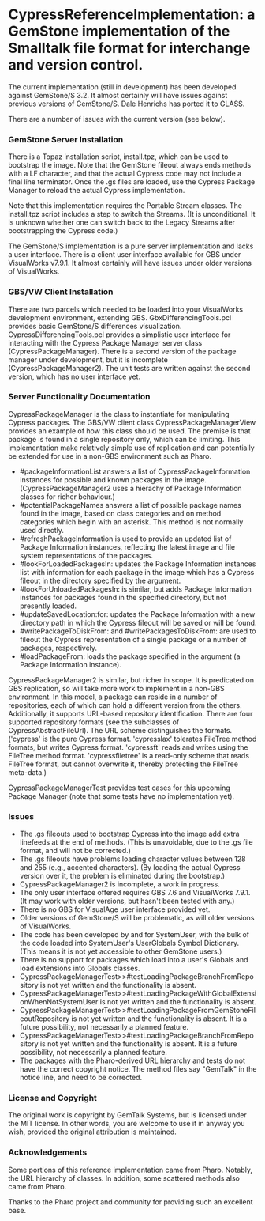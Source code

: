 # CypressReferenceImplementation: a GemStone implementation of the Smalltalk file format for interchange and version control.

The current implementation (still in development) has been developed against GemStone/S 3.2. It almost certainly will have issues
against previous versions of GemStone/S. Dale Henrichs has ported it to GLASS.

There are a number of issues with the current version (see below).


### GemStone Server Installation

There is a Topaz installation script, install.tpz, which can be used to bootstrap the image. Note that the GemStone fileout always
ends methods with a LF character, and that the actual Cypress code may not include a final line terminator. Once the .gs files are 
loaded, use the Cypress Package Manager to reload the actual Cypress implementation.

Note that this implementation requires the Portable Stream classes. The install.tpz script includes a step to switch the Streams.
(It is unconditional. It is unknown whether one can switch back to the Legacy Streams after bootstrapping the Cypress code.)

The GemStone/S implementation is a pure server implementation and lacks a user interface. There is a client user interface available for
GBS under VisualWorks v7.9.1. It almost certainly will have issues under older versions of VisualWorks.

### GBS/VW Client Installation

There are two parcels which needed to be loaded into your VisualWorks development environment, extending GBS. GbxDifferencingTools.pcl
provides basic GemStone/S differences visualization. CypressDifferencingTools.pcl provides a simplistic user interface for interacting
with the Cypress Package Manager server class (CypressPackageManager). There is a second version of the package manager under development,
but it is incomplete (CypressPackageManager2). The unit tests are written against the second version, which has no user interface yet.

### Server Functionality Documentation

CypressPackageManager is the class to instantiate for manipulating Cypress packages. The GBS/VW client class CypressPackageManagerView
provides an example of how this class should be used. The premise is that package is found in a single repository only, which can be limiting.
This implementation make relatively simple use of replication and can potentially be extended for use in a non-GBS environment such as Pharo.

- #packageInformationList answers a list of CypressPackageInformation instances for possible and known packages in the image.
  (CypressPackageManager2 uses a hierachy of Package Information classes for richer behaviour.)
- #potentialPackageNames answers a list of possible package names found in the image, based on class categories and on method categories 
  which begin with an asterisk. This method is not normally used directly.
- #refreshPackageInformation is used to provide an updated list of Package Information instances, reflecting the latest image and file
  system representations of the packages.
- #lookForLoadedPackagesIn: updates the Package Information instances list with information for each package in the image which has
  a Cypress fileout in the directory specified by the argument.
- #lookForUnloadedPackagesIn: is similar, but adds Package Information instances for packages found in the specified directory, but
  not presently loaded.
- #updateSavedLocation:for: updates the Package Information with a new directory path in which the Cypress fileout will be saved or 
  will be found.
- #writePackageToDiskFrom: and #writePackagesToDiskFrom: are used to fileout the Cypress representation of a single package or a number
  of packages, respectively.
- #loadPackageFrom: loads the package specified in the argument (a Package Information instance).

CypressPackageManager2 is similar, but richer in scope. It is predicated on GBS replication, so will take more work
to implement in a non-GBS environment. In this model, a package can reside in a number of repositories, each of 
which can hold a different version from the others. Additionally, it supports URL-based repository identification. There are four supported repository 
formats (see the subclasses of CypressAbstractFileUrl). The URL scheme distinguishes the formats. ('cypress' is the pure Cypress format. 
'cypresslax' tolerates FileTree method formats, but writes Cypress format. 'cypressft' reads and writes using the FileTree method format.
'cypressfiletree' is a read-only scheme that reads FileTree format, but cannot overwrite it, thereby protecting the FileTree meta-data.)

CypressPackageManagerTest provides test cases for this upcoming Package Manager (note that some tests have no implementation yet).

### Issues
- The .gs fileouts used to bootstrap Cypress into the image add extra linefeeds at the end of methods.
  (This is unavoidable, due to the .gs file format, and will not be corrected.)
- The .gs fileouts have problems loading character values between 128 and 255 (e.g., accented characters).
  (By loading the actual Cypress version over it, the problem is eliminated during the bootstrap.)
- CypressPackageManager2 is incomplete, a work in progress.
- The only user interface offered requires GBS 7.6 and VisualWorks 7.9.1. (It may work with older versions, but hasn't been tested with any.)
- There is no GBS for VisualAge user interface provided yet.
- Older versions of GemStone/S will be problematic, as will older versions of VisualWorks.
- The code has been developed by and for SystemUser, with the bulk of the code loaded into SystemUser's UserGlobals Symbol Dictionary.
  (This means it is not yet accessible to other GemStone users.)
- There is no support for packages which load into a user's Globals and load extensions into Globals classes.
- CypressPackageManagerTest>>#testLoadingPackageBranchFromRepository is not yet written and the functionality is absent.
- CypressPackageManagerTest>>#testLoadingPackageWithGlobalExtensionWhenNotSystemUser is not yet written and the functionality is absent.
- CypressPackageManagerTest>>#testLoadingPackageFromGemStoneFileoutRepository is not yet written and the functionality is absent.
  It is a future possibility, not necessarily a planned feature.
- CypressPackageManagerTest>>#testLoadingPackageBranchFromRepository is not yet written and the functionality is absent.
  It is a future possibility, not necessarily a planned feature.
- The packages with the Pharo-derived URL hierarchy and tests do not have the correct copyright notice.
  The method files say "GemTalk" in the notice line, and need to be corrected.

### License and Copyright

The original work is copyright by GemTalk Systems, but is licensed under the MIT license.
In other words, you are welcome to use it in anyway you wish, provided the original attribution is maintained.

### Acknowledgements

Some portions of this reference implementation came from Pharo. Notably, the URL hierarchy of classes.
In addition, some scattered methods also came from Pharo.

Thanks to the Pharo project and community for providing such an excellent base.

